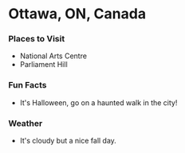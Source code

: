 # Ottawa, ON, Canada

### Places to Visit
- National Arts Centre
- Parliament Hill

### Fun Facts
- It's Halloween, go on a haunted walk in the city!

### Weather
- It's cloudy but a nice fall day.
